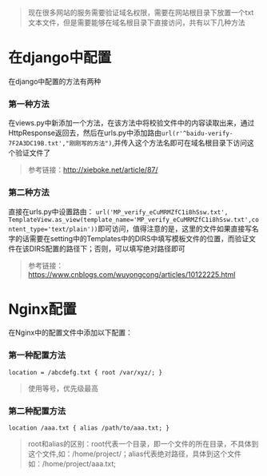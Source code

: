 > 现在很多网站的服务需要验证域名权限，需要在网站根目录下放置一个txt文本文件，但是需要能够在域名根目录下直接访问，共有以下几种方法

# 在django中配置
在django中配置的方法有两种
### 第一种方法  
在views.py中新添加一个方法，在该方法中将校验文件中的内容读取出来，通过HttpResponse返回去，然后在urls.py中添加路由`url(r'^baidu-verify-7F2A3DC19B.txt',"刚刚写的方法")`,并传入这个方法名即可在域名根目录下访问这个验证文件了
> 参考链接：http://xieboke.net/article/87/
### 第二种方法
直接在urls.py中设置路由：
`url('MP_verify_eCuMRMZfC1i8hSsw.txt', TemplateView.as_view(template_name='MP_verify_eCuMRMZfC1i8hSsw.txt',content_type='text/plain'))`即可访问，值得注意的是，这里的文件如果直接写名字的话需要在setting中的Templates中的DIRS中填写模板文件的位置，而验证文件在该DIRS配置的路径下；否则，可以填写绝对路径即可
> 参考链接：https://www.cnblogs.com/wuyongcong/articles/10122225.html
# Nginx配置

在Nginx中的配置文件中添加以下配置：
### 第一种配置方法
`
location = /abcdefg.txt {
root /var/xyz/;
}
`
> 使用等号，优先级最高
### 第二种配置方法
`
location /aaa.txt {
    alias /path/to/aaa.txt;
}
`

> root和alias的区别：root代表一个目录，即一个文件的所在目录，不具体到这个文件,如：/home/project/；alias代表绝对路径，具体到这个文件如：/home/project/aaa.txt;